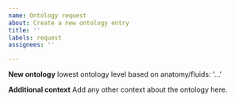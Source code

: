 ```yaml
---
name: Ontology request 
about: Create a new ontology entry 
title: ''
labels: request
assignees: ''

---
```

**New ontology**
lowest ontology level based on anatomy/fluids: '...'


**Additional context**
Add any other context about the ontology here.
